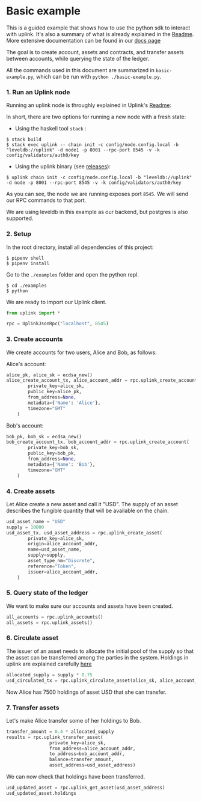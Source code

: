 # Basic example

This is a guided example that shows how to use the python sdk to interact with uplink.
It's also a summary of what is already explained in the [Readme](https://github.com/adjoint-io/uplink-sdk-python).
More extensive documentation can be found in our [docs page](https://adjoint.io/docs)

The goal is to create account, assets and contracts, and transfer assets between accounts, while querying the state of the ledger.

All the commands used in this document are summarized in `basic-example.py`, which can be run with `python ./basic-example.py`.

### 1. Run an Uplink node

Running an uplink node is throughly explained in Uplink's [Readme](https://github.com/adjoint-io/uplink):

In short, there are two options for running a new node with a fresh state:
- Using the haskell tool `stack` :
```
$ stack build
$ stack exec uplink -- chain init -c config/node.config.local -b "leveldb://uplink" -d node1 -p 8001 --rpc-port 8545 -v -k config/validators/auth0/key
```
- Using the uplink binary (see [releases](https://github.com/adjoint-io/uplink/releases)):
```
$ uplink chain init -c config/node.config.local -b "leveldb://uplink" -d node -p 8001 --rpc-port 8545 -v -k config/validators/auth0/key
```

As you can see, the node we are running exposes port `8545`. We will send our RPC commands to that port.

We are using leveldb in this example as our backend, but postgres is also supported.

### 2. Setup

In the root directory, install all dependencies of this project:
```
$ pipenv shell
$ pipenv install
```

Go to the `./examples` folder and open the python repl.
```
$ cd ./examples
$ python
```

We are ready to import our Uplink client.

```python
from uplink import *

rpc = UplinkJsonRpc("localhost", 8545)
```

### 3. Create accounts

We create accounts for two users, Alice and Bob, as follows:

Alice's account:
```python
alice_pk, alice_sk = ecdsa_new()
alice_create_account_tx, alice_account_addr = rpc.uplink_create_account(
        private_key=alice_sk,
        public_key=alice_pk,
        from_address=None,
        metadata={'Name': 'Alice'},
        timezone="GMT"
    )
```

Bob's account:
```python
bob_pk, bob_sk = ecdsa_new()
bob_create_account_tx, bob_account_addr = rpc.uplink_create_account(
        private_key=bob_sk,
        public_key=bob_pk,
        from_address=None,
        metadata={'Name': 'Bob'},
        timezone="GMT"
    )
```

### 4. Create assets

Let Alice create a new asset and call it "USD".
The supply of an asset describes the fungible quantity that will be available on the chain.

```python
usd_asset_name = "USD"
supply = 10000
usd_asset_tx, usd_asset_address = rpc.uplink_create_asset(
        private_key=alice_sk,
        origin=alice_account_addr,
        name=usd_asset_name,
        supply=supply,
        asset_type_nm="Discrete",
        reference="Token",
        issuer=alice_account_addr,
    )
```

### 5. Query state of the ledger

We want to make sure our accounts and assets have been created.

```python
all_accounts = rpc.uplink_accounts()
all_assets = rpc.uplink_assets()
```

### 6. Circulate asset

The issuer of an asset needs to allocate the initial pool of the supply
so that the asset can be transferred among the parties in the system.
Holdings in uplink are explained carefully [here](https://www.adjoint.io/docs/assets.html#holdings)

```python
allocated_supply = supply * 0.75
usd_circulated_tx = rpc.uplink_circulate_asset(alice_sk, alice_account_addr, allocated_supply, usd_asset_address)
```

Now Alice has 7500 holdings of asset USD that she can transfer.

### 7. Transfer assets

Let's make Alice transfer some of her holdings to Bob.

```python
transfer_amount = 0.4 * allocated_supply
results = rpc.uplink_transfer_asset(
                private_key=alice_sk,
                from_address=alice_account_addr,
                to_address=bob_account_addr,
                balance=transfer_amount,
                asset_address=usd_asset_address)
```

We can now check that holdings have been transferred.

```python
usd_updated_asset = rpc.uplink_get_asset(usd_asset_address)
usd_updated_asset.holdings
```
